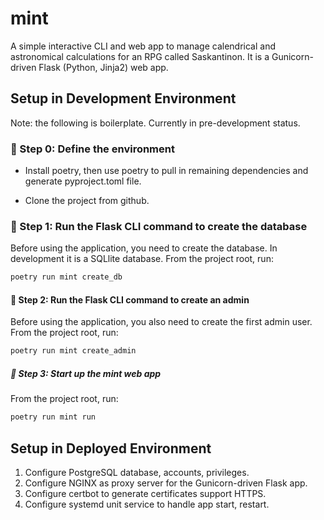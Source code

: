 # mint

A simple interactive CLI and web app to manage calendrical and astronomical calculations for an RPG called Saskantinon.
It is a Gunicorn-driven Flask (Python, Jinja2) web app.

## Setup in Development Environment

Note: the following is boilerplate. Currently in pre-development status.

### 🔧 Step 0: Define the environment

- Install poetry, then use poetry to pull in remaining dependencies and
generate pyproject.toml file.

- Clone the project from github.

### 🔧 Step 1: Run the Flask CLI command to create the database

Before using the application, you need to create the database.
In development it is a SQLlite database.
From the project root, run:

```sh
poetry run mint create_db
```

#### 🔧 Step 2: Run the Flask CLI command to create an admin

Before using the application, you also need to create the first admin user.
From the project root, run:

```sh
poetry run mint create_admin
```

##### 🔧 Step 3: Start up the mint web app

From the project root, run:

```sh
poetry run mint run
```

## Setup in Deployed Environment

1. Configure PostgreSQL database, accounts, privileges.
2. Configure NGINX as proxy server for the Gunicorn-driven Flask app.
3. Configure certbot to generate certificates support HTTPS.
4. Configure systemd unit service to handle app start, restart.
